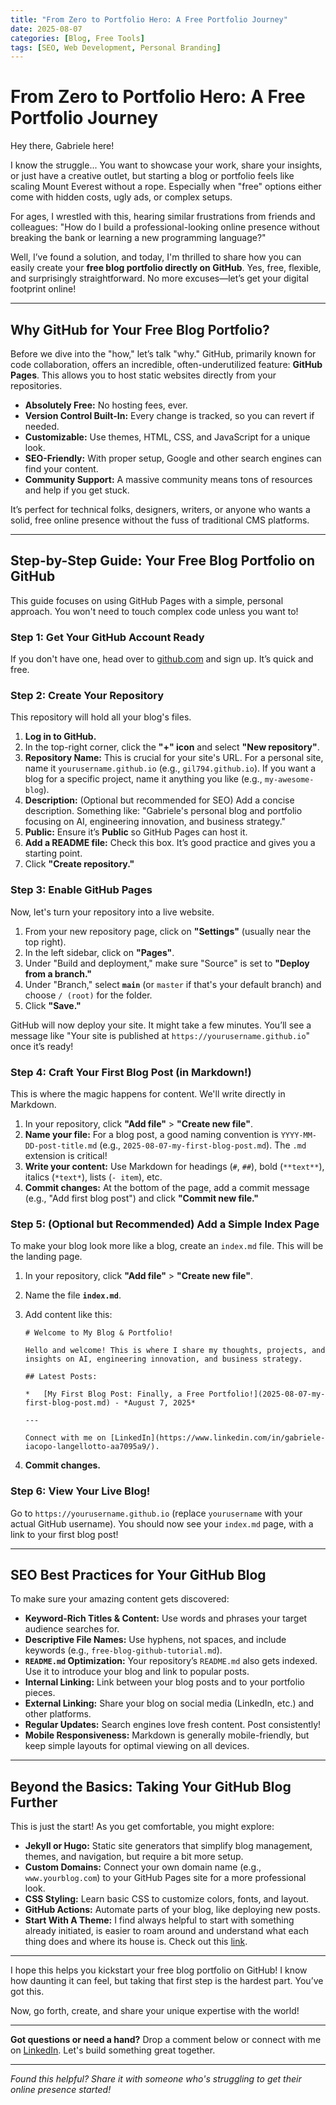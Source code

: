 ```yaml
---
title: "From Zero to Portfolio Hero: A Free Portfolio Journey"
date: 2025-08-07
categories: [Blog, Free Tools]
tags: [SEO, Web Development, Personal Branding]
---
```


# From Zero to Portfolio Hero: A Free Portfolio Journey


Hey there, Gabriele here!

I know the struggle... You want to showcase your work, share your insights, or just have a creative outlet, but starting a blog or portfolio feels like scaling Mount Everest without a rope. Especially when "free" options either come with hidden costs, ugly ads, or complex setups. 

For ages, I wrestled with this, hearing similar frustrations from friends and colleagues: "How do I build a professional-looking online presence without breaking the bank or learning a new programming language?"

Well, I’ve found a solution, and today, I'm thrilled to share how you can easily create your **free blog portfolio directly on GitHub**. Yes, free, flexible, and surprisingly straightforward. No more excuses—let’s get your digital footprint online!

---

## **Why GitHub for Your Free Blog Portfolio?**

Before we dive into the "how," let’s talk "why." GitHub, primarily known for code collaboration, offers an incredible, often-underutilized feature: **GitHub Pages**. This allows you to host static websites directly from your repositories.

*   **Absolutely Free:** No hosting fees, ever.
*   **Version Control Built-In:** Every change is tracked, so you can revert if needed.
*   **Customizable:** Use themes, HTML, CSS, and JavaScript for a unique look.
*   **SEO-Friendly:** With proper setup, Google and other search engines can find your content.
*   **Community Support:** A massive community means tons of resources and help if you get stuck.

It’s perfect for technical folks, designers, writers, or anyone who wants a solid, free online presence without the fuss of traditional CMS platforms.

---

## **Step-by-Step Guide: Your Free Blog Portfolio on GitHub**

This guide focuses on using GitHub Pages with a simple, personal approach. You won't need to touch complex code unless you want to!

### **Step 1: Get Your GitHub Account Ready**

If you don't have one, head over to [github.com](https://github.com/) and sign up. It’s quick and free.

### **Step 2: Create Your Repository**

This repository will hold all your blog's files.

1.  **Log in to GitHub.**
2.  In the top-right corner, click the **"+" icon** and select **"New repository"**.
3.  **Repository Name:** This is crucial for your site's URL. For a personal site, name it `yourusername.github.io` (e.g., `gil794.github.io`). If you want a blog for a specific project, name it anything you like (e.g., `my-awesome-blog`).
4.  **Description:** (Optional but recommended for SEO) Add a concise description. Something like: "Gabriele's personal blog and portfolio focusing on AI, engineering innovation, and business strategy."
5.  **Public:** Ensure it’s **Public** so GitHub Pages can host it.
6.  **Add a README file:** Check this box. It’s good practice and gives you a starting point.
7.  Click **"Create repository."**

### **Step 3: Enable GitHub Pages**

Now, let's turn your repository into a live website.

1.  From your new repository page, click on **"Settings"** (usually near the top right).
2.  In the left sidebar, click on **"Pages"**.
3.  Under "Build and deployment," make sure "Source" is set to **"Deploy from a branch."**
4.  Under "Branch," select **`main`** (or `master` if that's your default branch) and choose `/ (root)` for the folder.
5.  Click **"Save."**

GitHub will now deploy your site. It might take a few minutes. You’ll see a message like "Your site is published at `https://yourusername.github.io`" once it’s ready!

### **Step 4: Craft Your First Blog Post (in Markdown!)**

This is where the magic happens for content. We'll write directly in Markdown.

1.  In your repository, click **"Add file"** > **"Create new file"**.
2.  **Name your file:** For a blog post, a good naming convention is `YYYY-MM-DD-post-title.md` (e.g., `2025-08-07-my-first-blog-post.md`). The `.md` extension is critical!
3.  **Write your content:** Use Markdown for headings (`#`, `##`), bold (`**text**`), italics (`*text*`), lists (`- item`), etc.
4.  **Commit changes:** At the bottom of the page, add a commit message (e.g., "Add first blog post") and click **"Commit new file."**

### **Step 5: (Optional but Recommended) Add a Simple Index Page**

To make your blog look more like a blog, create an `index.md` file. This will be the landing page.

1.  In your repository, click **"Add file"** > **"Create new file"**.
2.  Name the file **`index.md`**.
3.  Add content like this:

    ```
    # Welcome to My Blog & Portfolio!

    Hello and welcome! This is where I share my thoughts, projects, and insights on AI, engineering innovation, and business strategy.

    ## Latest Posts:

    *   [My First Blog Post: Finally, a Free Portfolio!](2025-08-07-my-first-blog-post.md) - *August 7, 2025*

    ---

    Connect with me on [LinkedIn](https://www.linkedin.com/in/gabriele-iacopo-langellotto-aa7095a9/).
    ```
4.  **Commit changes.**

### **Step 6: View Your Live Blog!**

Go to `https://yourusername.github.io` (replace `yourusername` with your actual GitHub username). You should now see your `index.md` page, with a link to your first blog post!

---

## **SEO Best Practices for Your GitHub Blog**

To make sure your amazing content gets discovered:

*   **Keyword-Rich Titles & Content:** Use words and phrases your target audience searches for.
*   **Descriptive File Names:** Use hyphens, not spaces, and include keywords (e.g., `free-blog-github-tutorial.md`).
*   **`README.md` Optimization:** Your repository’s `README.md` also gets indexed. Use it to introduce your blog and link to popular posts.
*   **Internal Linking:** Link between your blog posts and to your portfolio pieces.
*   **External Linking:** Share your blog on social media (LinkedIn, etc.) and other platforms.
*   **Regular Updates:** Search engines love fresh content. Post consistently!
*   **Mobile Responsiveness:** Markdown is generally mobile-friendly, but keep simple layouts for optimal viewing on all devices.

---

## **Beyond the Basics: Taking Your GitHub Blog Further**

This is just the start! As you get comfortable, you might explore:

*   **Jekyll or Hugo:** Static site generators that simplify blog management, themes, and navigation, but require a bit more setup.
*   **Custom Domains:** Connect your own domain name (e.g., `www.yourblog.com`) to your GitHub Pages site for a more professional look.
*   **CSS Styling:** Learn basic CSS to customize colors, fonts, and layout.
*   **GitHub Actions:** Automate parts of your blog, like deploying new posts.
*   **Start With A Theme:** I find always helpful to start with something already initiated, is easier to roam around and understand what each thing does and where its house is. Check out this [link](https://chadbaldwin.net/2021/03/14/how-to-build-a-sql-blog.html/).

---

I hope this helps you kickstart your free blog portfolio on GitHub! I know how daunting it can feel, but taking that first step is the hardest part. You’ve got this.

Now, go forth, create, and share your unique expertise with the world!

---

**Got questions or need a hand?** Drop a comment below or connect with me on [LinkedIn](https://www.linkedin.com/in/gabriele-iacopo-langellotto-aa7095a9/). Let's build something great together.

---

*Found this helpful? Share it with someone who's struggling to get their online presence started!*

